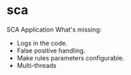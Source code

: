 # sca
SCA Application
What's missing:
  * Logs in the code.
  * False positive handling.
  * Make rules parameters configurable.
  * Multi-threads
  
